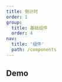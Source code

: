 ```yaml
---
title: 倒计时
order: 1
group:
  title: 基础组件
  order: 4
nav:
  title: '组件'
  path: /components
---
```


## Demo

<code src="../../demo/Countdown"></code>

<API src="./index.tsx"></API>
